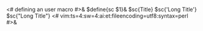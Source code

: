 <# defining an user macro #>&
$define{sc <span style="font-variant:small-caps;">$1</span>}&
$sc{Title}
$sc{'Long Title'}
$sc{"Long Title"}
<#
vim:ts=4:sw=4:ai:et:fileencoding=utf8:syntax=perl
#>&
